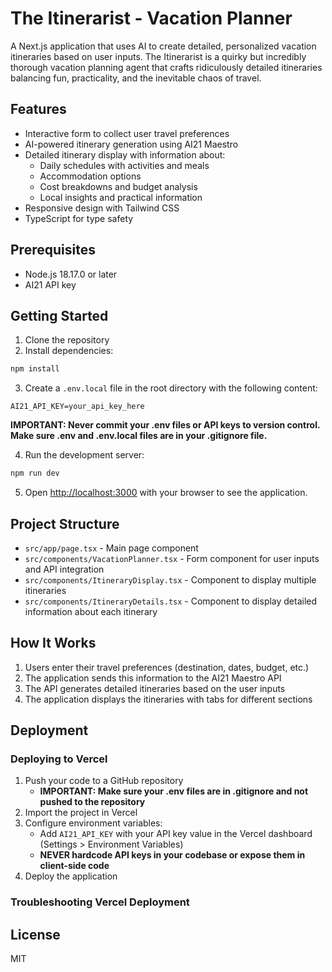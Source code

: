 # The Itinerarist - Vacation Planner

A Next.js application that uses AI to create detailed, personalized vacation itineraries based on user inputs. The Itinerarist is a quirky but incredibly thorough vacation planning agent that crafts ridiculously detailed itineraries balancing fun, practicality, and the inevitable chaos of travel.

## Features

- Interactive form to collect user travel preferences
- AI-powered itinerary generation using AI21 Maestro
- Detailed itinerary display with information about:
  - Daily schedules with activities and meals
  - Accommodation options
  - Cost breakdowns and budget analysis
  - Local insights and practical information
- Responsive design with Tailwind CSS
- TypeScript for type safety

## Prerequisites

- Node.js 18.17.0 or later
- AI21 API key

## Getting Started

1. Clone the repository
2. Install dependencies:

```bash
npm install
```

3. Create a `.env.local` file in the root directory with the following content:

```
AI21_API_KEY=your_api_key_here
```

**IMPORTANT: Never commit your .env files or API keys to version control. Make sure .env and .env.local files are in your .gitignore file.**

4. Run the development server:

```bash
npm run dev
```

5. Open [http://localhost:3000](http://localhost:3000) with your browser to see the application.

## Project Structure

- `src/app/page.tsx` - Main page component
- `src/components/VacationPlanner.tsx` - Form component for user inputs and API integration
- `src/components/ItineraryDisplay.tsx` - Component to display multiple itineraries
- `src/components/ItineraryDetails.tsx` - Component to display detailed information about each itinerary

## How It Works

1. Users enter their travel preferences (destination, dates, budget, etc.)
2. The application sends this information to the AI21 Maestro API
3. The API generates detailed itineraries based on the user inputs
4. The application displays the itineraries with tabs for different sections

## Deployment

### Deploying to Vercel

1. Push your code to a GitHub repository
   - **IMPORTANT: Make sure your .env files are in .gitignore and not pushed to the repository**
2. Import the project in Vercel
3. Configure environment variables:
   - Add `AI21_API_KEY` with your API key value in the Vercel dashboard (Settings > Environment Variables)
   - **NEVER hardcode API keys in your codebase or expose them in client-side code**
4. Deploy the application

### Troubleshooting Vercel Deployment

## License

MIT
